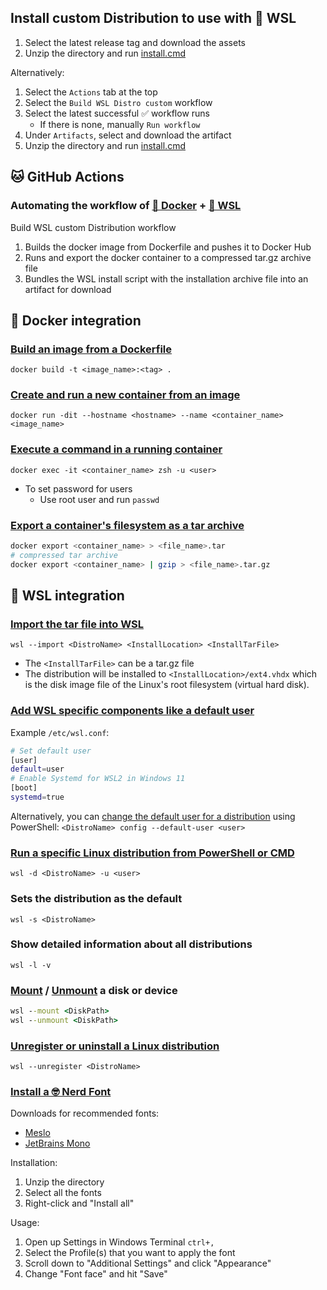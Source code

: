 ## Install custom Distribution to use with 🐧 WSL

1. Select the latest release tag and download the assets
2. Unzip the directory and run [install.cmd](src%2Finstall.cmd)

Alternatively:
1. Select the `Actions` tab at the top
2. Select the `Build WSL Distro custom` workflow
3. Select the latest successful ✅ workflow runs
   - If there is none, manually `Run workflow`
4. Under `Artifacts`, select and download the artifact
5. Unzip the directory and run [install.cmd](src%2Finstall.cmd)

## 🐱 GitHub Actions

### Automating the workflow of [🐳 Docker](#-docker-integration) + [🐧 WSL](#-wsl-integration)

Build WSL custom Distribution workflow

1. Builds the docker image from Dockerfile and pushes it to Docker Hub
2. Runs and export the docker container to a compressed tar.gz archive file
3. Bundles the WSL install script with the installation archive file into an artifact for download

## 🐳 Docker integration

### [Build an image from a Dockerfile](https://docs.docker.com/engine/reference/commandline/build/)
`docker build -t <image_name>:<tag> .`

### [Create and run a new container from an image](https://docs.docker.com/engine/reference/commandline/run/)
`docker run -dit --hostname <hostname> --name <container_name> <image_name>`

### [Execute a command in a running container](https://docs.docker.com/engine/reference/commandline/exec/)
`docker exec -it <container_name> zsh -u <user>`
- To set password for users
	- Use root user and run `passwd`

### [Export a container's filesystem as a tar archive](https://docs.docker.com/engine/reference/commandline/container_export/)
```sh
docker export <container_name> > <file_name>.tar
# compressed tar archive
docker export <container_name> | gzip > <file_name>.tar.gz
```

## 🐧 WSL integration

### [Import the tar file into WSL](https://learn.microsoft.com/en-us/windows/wsl/use-custom-distro#import-the-tar-file-into-wsl/)
`wsl --import <DistroName> <InstallLocation> <InstallTarFile>`
- The `<InstallTarFile>` can be a tar.gz file
- The distribution will be installed to `<InstallLocation>/ext4.vhdx` which is the disk image file of the Linux's root filesystem (virtual hard disk).

### [Add WSL specific components like a default user](https://learn.microsoft.com/en-us/windows/wsl/use-custom-distro#add-wsl-specific-components-like-a-default-user)
Example `/etc/wsl.conf`:
```sh
# Set default user
[user]
default=user
# Enable Systemd for WSL2 in Windows 11
[boot]
systemd=true
```
Alternatively, you can [change the default user for a distribution](https://learn.microsoft.com/en-us/windows/wsl/basic-commands?source=recommendations#change-the-default-user-for-a-distribution) using PowerShell:
`<DistroName> config --default-user <user>`

### [Run a specific Linux distribution from PowerShell or CMD](https://learn.microsoft.com/en-us/windows/wsl/basic-commands?source=recommendations#run-a-specific-linux-distribution-from-powershell-or-cmd)
`wsl -d <DistroName> -u <user>`

### Sets the distribution as the default
`wsl -s <DistroName>`

### Show detailed information about all distributions
`wsl -l -v`

### [Mount](https://learn.microsoft.com/en-us/windows/wsl/basic-commands?source=recommendations#mount-a-disk-or-device) / [Unmount](https://learn.microsoft.com/en-us/windows/wsl/basic-commands?source=recommendations#unmount-disks) a disk or device
```cmd
wsl --mount <DiskPath>
wsl --unmount <DiskPath>
```

### [Unregister or uninstall a Linux distribution](https://learn.microsoft.com/en-us/windows/wsl/basic-commands?source=recommendations#unregister-or-uninstall-a-linux-distribution)
`wsl --unregister <DistroName>`

### [Install a 🤓 Nerd Font](https://learn.microsoft.com/en-us/windows/terminal/tutorials/custom-prompt-setup#install-a-nerd-font)
Downloads for recommended fonts:
- [Meslo](https://github.com/ryanoasis/nerd-fonts/releases/latest/download/Meslo.zip)
- [JetBrains Mono](https://github.com/ryanoasis/nerd-fonts/releases/latest/download/JetBrainsMono.zip)

Installation:
1. Unzip the directory
2. Select all the fonts
3. Right-click and "Install all"

Usage:
1. Open up Settings in Windows Terminal `ctrl+,`
2. Select the Profile(s) that you want to apply the font
3. Scroll down to "Additional Settings" and click "Appearance"
4. Change "Font face" and hit "Save"